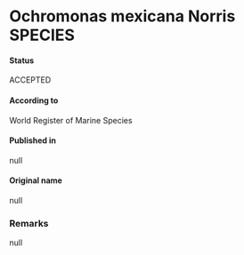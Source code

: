 Ochromonas mexicana Norris SPECIES
=======

#### Status
ACCEPTED

#### According to
World Register of Marine Species

#### Published in
null

#### Original name
null

### Remarks
null
